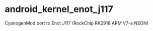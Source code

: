 android_kernel_enot_j117
========================

CyanogenMod port to Enot J117 (RockChip RK2918 ARM V7-a NEON)
